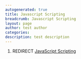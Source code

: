 ```yaml
---
autogenerated: true
title: Javascript Scripting
breadcrumb: Javascript Scripting
layout: page
author: test author
categories: 
description: test description
---
```


1.  REDIRECT [JavaScript Scripting](JavaScript_Scripting "wikilink")
